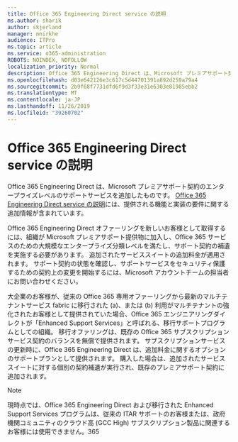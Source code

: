 ```yaml
---
title: Office 365 Engineering Direct service の説明
ms.author: sharik
author: skjerland
manager: mnirkhe
audience: ITPro
ms.topic: article
ms.service: o365-administration
ROBOTS: NOINDEX, NOFOLLOW
localization_priority: Normal
description: Office 365 Engineering Direct は、Microsoft プレミアサポート契約のエンタープライズレベルのサポートサービスを追加したものです。 Office 365 Engineering Direct service の説明には、提供される機能と実装の要件に関する追加情報が含まれています。
ms.openlocfilehash: d03e642126e3c617c5d44701391a892d259a79a4
ms.sourcegitcommit: 2b9f68f7731dfd6f9d3f33e31e6303e81985ebb2
ms.translationtype: MT
ms.contentlocale: ja-JP
ms.lasthandoff: 11/26/2019
ms.locfileid: "39260702"
---
```

# <a name="office-365-engineering-direct-service-description"></a>Office 365 Engineering Direct service の説明

Office 365 Engineering Direct は、Microsoft プレミアサポート契約のエンタープライズレベルのサポートサービスを追加したものです。 [Office 365 Engineering Direct service の説明](https://github.com/MicrosoftDocs/OfficeDocs-O365ServiceDescriptions/blob/master/Office%20365%20Engineering%20Direct%20-%20Svc%20Desc%20(25mar2019).pdf)には、提供される機能と実装の要件に関する追加情報が含まれています。

Office 365 Engineering Direct オファーリングを新しいお客様として取得するには、組織が Microsoft プレミアサポート提供物に加入し、Office 365 サービスのための大規模なエンタープライズ分類レベルを満たし、サポート契約の補遺を実施する必要があります。 追加されたサービススイートの追加料金が適用されます。 サポート契約の状態を確認し、サポートサービスをセキュリティ保護するための契約上の変更を開始するには、Microsoft アカウントチームの担当者にお問い合わせください。 

大企業のお客様が、従来の Office 365 専用オファーリングから最新のマルチテナントサービス fabric に移行された (a)、または (b) 利用がマルチテナントの強化されたお客様として提供されていた場合、Office 365 エンジニアリングダイレクトが「Enhanced Support Services」と呼ばれる、移行サポートプログラムとしての組織。 移行オファリングは、既存の Office 365 サブスクリプションサービス契約のバランスを無償で提供されます。 サブスクリプションサービスの更新時に、Office 365 Engineering Direct は、追加料金に関するオプションのサポートプランとして提供されます。 購入した場合は、追加されたサービススイートに対する個別の契約補遺が実行され、既存のプレミアサポート契約に追加されます。

> [!NOTE]
> 現時点では、Office 365 Engineering Direct および移行された Enhanced Support Services プログラムは、従来の ITAR サポートのお客様または、政府機関コミュニティのクラウド高 (GCC High) サブスクリプション製品に関連するお客様には使用できません。365
